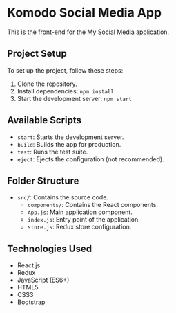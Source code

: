 # Komodo Social Media App

This is the front-end for the My Social Media application.

## Project Setup

To set up the project, follow these steps:

1. Clone the repository.
2. Install dependencies: `npm install`
3. Start the development server: `npm start`

## Available Scripts

- `start`: Starts the development server.
- `build`: Builds the app for production.
- `test`: Runs the test suite.
- `eject`: Ejects the configuration (not recommended).

## Folder Structure

- `src/`: Contains the source code.
  - `components/`: Contains the React components.
  - `App.js`: Main application component.
  - `index.js`: Entry point of the application.
  - `store.js`: Redux store configuration.

## Technologies Used

- React.js
- Redux
- JavaScript (ES6+)
- HTML5
- CSS3
- Bootstrap